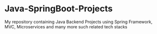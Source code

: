# Java-SpringBoot-Projects
My repository containing Java Backend Projects using Spring Framework, MVC, Microservices and many more such related tech stacks
